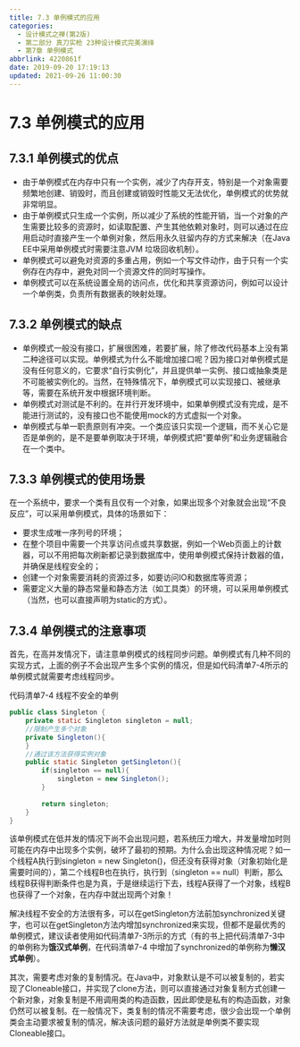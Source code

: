 ```yaml
---
title: 7.3 单例模式的应用
categories: 
  - 设计模式之禅(第2版)
  - 第二部分 真刀实枪 23种设计模式完美演绎
  - 第7章 单例模式
abbrlink: 4220861f
date: 2019-09-20 17:19:13
updated: 2021-09-26 11:00:30
---
```

# 7.3 单例模式的应用 #
## 7.3.1 单例模式的优点
- 由于单例模式在内存中只有一个实例，减少了内存开支，特别是一个对象需要频繁地创建、销毁时，而且创建或销毁时性能又无法优化，单例模式的优势就非常明显。
- 由于单例模式只生成一个实例，所以减少了系统的性能开销，当一个对象的产生需要比较多的资源时，如读取配置、产生其他依赖对象时，则可以通过在应用启动时直接产生一个单例对象，然后用永久驻留内存的方式来解决（在Java EE中采用单例模式时需要注意JVM 垃圾回收机制）。
- 单例模式可以避免对资源的多重占用，例如一个写文件动作，由于只有一个实例存在内存中，避免对同一个资源文件的同时写操作。
- 单例模式可以在系统设置全局的访问点，优化和共享资源访问，例如可以设计一个单例类，负责所有数据表的映射处理。

## 7.3.2 单例模式的缺点
- 单例模式一般没有接口，扩展很困难，若要扩展，除了修改代码基本上没有第二种途径可以实现。单例模式为什么不能增加接口呢？因为接口对单例模式是没有任何意义的，它要求“自行实例化”，并且提供单一实例、接口或抽象类是不可能被实例化的。当然，在特殊情况下，单例模式可以实现接口、被继承等，需要在系统开发中根据环境判断。
- 单例模式对测试是不利的。在并行开发环境中，如果单例模式没有完成，是不能进行测试的，没有接口也不能使用mock的方式虚拟一个对象。
- 单例模式与单一职责原则有冲突。一个类应该只实现一个逻辑，而不关心它是否是单例的，是不是要单例取决于环境，单例模式把“要单例”和业务逻辑融合在一个类中。

## 7.3.3 单例模式的使用场景
在一个系统中，要求一个类有且仅有一个对象，如果出现多个对象就会出现“不良反应”，可以采用单例模式，具体的场景如下：
- 要求生成唯一序列号的环境；
- 在整个项目中需要一个共享访问点或共享数据，例如一个Web页面上的计数器，可以不用把每次刷新都记录到数据库中，使用单例模式保持计数器的值，并确保是线程安全的；
- 创建一个对象需要消耗的资源过多，如要访问IO和数据库等资源；
- 需要定义大量的静态常量和静态方法（如工具类）的环境，可以采用单例模式（当然，也可以直接声明为static的方式）。

## 7.3.4 单例模式的注意事项
首先，在高并发情况下，请注意单例模式的线程同步问题。单例模式有几种不同的实现方式，上面的例子不会出现产生多个实例的情况，但是如代码清单7-4所示的单例模式就需要考虑线程同步。

代码清单7-4 线程不安全的单例
```java
public class Singleton {
    private static Singleton singleton = null;
    //限制产生多个对象
    private Singleton(){
    }
    //通过该方法获得实例对象
    public static Singleton getSingleton(){
        if(singleton == null){
            singleton = new Singleton();
        }
        
        return singleton;
    }
}
```
该单例模式在低并发的情况下尚不会出现问题，若系统压力增大，并发量增加时则可能在内存中出现多个实例，破坏了最初的预期。为什么会出现这种情况呢？如一个线程A执行到singleton = new Singleton()，但还没有获得对象（对象初始化是需要时间的），第二个线程B也在执行，执行到（singleton == null）判断，那么线程B获得判断条件也是为真，于是继续运行下去，线程A获得了一个对象，线程B也获得了一个对象，在内存中就出现两个对象！

解决线程不安全的方法很有多，可以在getSingleton方法前加synchronized关键字，也可以在getSingleton方法内增加synchronized来实现，但都不是最优秀的单例模式，建议读者使用如代码清单7-3所示的方式（有的书上把代码清单7-3中的单例称为**饿汉式单例**，在代码清单7-4 中增加了synchronized的单例称为**懒汉式单例**）。

其次，需要考虑对象的复制情况。在Java中，对象默认是不可以被复制的，若实现了Cloneable接口，并实现了clone方法，则可以直接通过对象复制方式创建一个新对象，对象复制是不用调用类的构造函数，因此即使是私有的构造函数，对象仍然可以被复制。在一般情况下，类复制的情况不需要考虑，很少会出现一个单例类会主动要求被复制的情况，解决该问题的最好方法就是单例类不要实现Cloneable接口。



